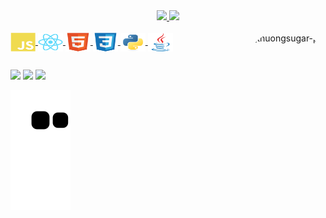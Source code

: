 
<div align="center">
  <a href="https://github.com/thuongsugar">
  <img height="180em" src="https://github-readme-stats.vercel.app/api?username=thuongsugar&show_icons=true&theme=dracula&include_all_commits=true&count_private=true"/>
  <img height="180em" src="https://github-readme-stats.vercel.app/api/top-langs/?username=thuongsugar&layout=compact&langs_count=7&theme=dracula"/>
</div>
<div style="display: inline_block"><br>
  <img align="center" alt="thuongsugar-Js" height="30" width="40" src="https://raw.githubusercontent.com/devicons/devicon/master/icons/javascript/javascript-plain.svg">
  <img align="center" alt="thuongsugar-React" height="30" width="40" src="https://raw.githubusercontent.com/devicons/devicon/master/icons/react/react-original.svg">
  <img align="center" alt="thuongsugar-HTML" height="30" width="40" src="https://raw.githubusercontent.com/devicons/devicon/master/icons/html5/html5-original.svg">
  <img align="center" alt="thuongsugar-CSS" height="30" width="40" src="https://raw.githubusercontent.com/devicons/devicon/master/icons/css3/css3-original.svg">
  <img align="center" alt="thuongsugar-Python" height="30" width="40" src="https://raw.githubusercontent.com/devicons/devicon/master/icons/python/python-original.svg">
  <img align="center" alt="thuongsugar-Java" height="30" width="40" src="https://raw.githubusercontent.com/devicons/devicon/master/icons/java/java-original.svg">
  <img align="right" alt="thuongsugar-pic" height="150px" style="border-radius:50px;" src="https://avatars.githubusercontent.com/u/68140461?v=4">
</div>
  
  ##
 
<div> 
  <a href="https://instagram.com" target="_blank"><img src="https://img.shields.io/badge/-Instagram-4e342e?style=for-the-badge&logo=instagram&logoColor=white" target="_blank"></a>
  <a href = "mailto:"><img src="https://img.shields.io/badge/-Gmail-c51162?style=for-the-badge&logo=gmail&logoColor=white" target="_blank"></a>
  <a href="https://www.facebook.com" target="_blank"><img src="https://img.shields.io/badge/-Facebook-2962ff?style=for-the-badge&logo=facebook&logoColor=white" target="_blank"></a> 
 
  ![Snake animation](https://github.com/rafaballerini/rafaballerini/blob/output/github-contribution-grid-snake.svg)
 
</div>

